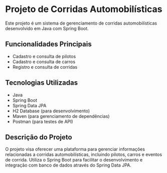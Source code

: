 # Projeto de Corridas Automobilísticas

Este projeto é um sistema de gerenciamento de corridas automobilísticas desenvolvido em Java com Spring Boot.

## Funcionalidades Principais

- Cadastro e consulta de pilotos
- Cadastro e consulta de carros
- Registro e consulta de corridas

## Tecnologias Utilizadas

- Java
- Spring Boot
- Spring Data JPA
- H2 Database (para desenvolvimento)
- Maven (para gerenciamento de dependências)
- Postman (para testes de API)

## Descrição do Projeto

O projeto visa oferecer uma plataforma para gerenciar informações relacionadas a corridas automobilísticas, incluindo pilotos, carros e eventos de corrida. Utiliza o Spring Boot para facilitar o desenvolvimento e integração com banco de dados através do Spring Data JPA.
